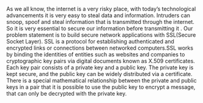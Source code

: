 As we all know, the internet is a very risky place, with today’s
technological advancements it is very easy to steal data and
information. Intruders can snoop, spoof and steal information that
is transmitted through the internet. So it is very essential to secure
our information before transmitting it . Our problem statement is to
build secure network applications with SSL(Secure Socket Layer).
SSL is a protocol for establishing authenticated and encrypted
links or connections between networked computers.SSL works by
binding the identities of entities such as websites and companies
to cryptographic key pairs via digital documents known as X.509
certificates. Each key pair consists of a private key and a public
key. The private key is kept secure, and the public key can be
widely distributed via a certificate. There is a special
mathematical relationship between the private and public keys in
a pair that it is possible to use the public key to encrypt a
message, that can only be decrypted with the private key.
